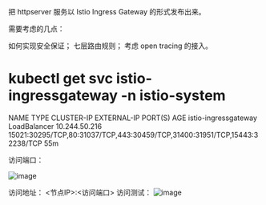 把 httpserver 服务以 Istio Ingress Gateway 的形式发布出来。

需要考虑的几点：

如何实现安全保证；
七层路由规则；
考虑 open tracing 的接入。




# kubectl get svc istio-ingressgateway -n istio-system 
NAME                   TYPE           CLUSTER-IP      EXTERNAL-IP   PORT(S)                                                                      AGE
istio-ingressgateway   LoadBalancer   10.244.50.216   <pending>     15021:30295/TCP,80:31037/TCP,443:30459/TCP,31400:31951/TCP,15443:32238/TCP   55m

访问端口：

![image](https://user-images.githubusercontent.com/32876594/147414493-d3865282-5019-4752-8ca5-53a7d49bfc1b.png)

访问地址：
<节点IP>:<访问端口>
访问测试：
![image](https://user-images.githubusercontent.com/32876594/147414385-6fe899a8-3314-4b2d-988f-31cb8aacbaa1.png)
